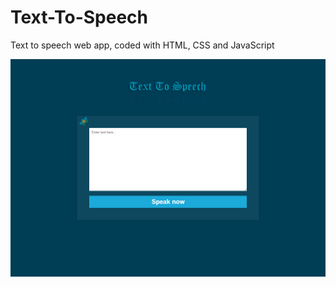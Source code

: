 # Text-To-Speech
Text to speech web app, coded with HTML, CSS and JavaScript

<img src="Text to speech.png">
